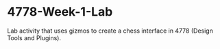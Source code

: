 # 4778-Week-1-Lab
Lab activity that uses gizmos to create a chess interface in 4778 (Design Tools and Plugins).
